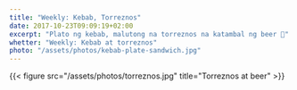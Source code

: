 ```yaml
---
title: "Weekly: Kebab, Torreznos"
date: 2017-10-23T09:09:19+02:00
excerpt: "Plato ng kebab, malutong na torreznos na katambal ng beer 🍺"
whetter: "Weekly: Kebab at torreznos"
photo: "/assets/photos/kebab-plate-sandwich.jpg"
---
```




{{< figure src="/assets/photos/torreznos.jpg" title="Torreznos at beer" >}}
